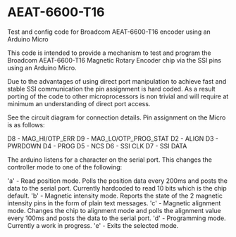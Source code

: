 # AEAT-6600-T16
Test and config code for Broadcom AEAT-6600-T16 encoder using an Arduino Micro

This code is intended to provide a mechanism to test and program the Broadcom AEAT-6600-T16 Magnetic Rotary Encoder chip via the SSI pins using an Arduino Micro.

Due to the advantages of using direct port manipulation to achieve fast and stable SSI communication the pin assignment is hard coded.
As a result porting of the code to other microprocessors is non trivial and will require at minimum an understanding of direct port access.

See the circuit diagram for connection details. Pin assignment on the Micro is as follows:

D8 - MAG_HI/OTP_ERR
D9 - MAG_LO/OTP_PROG_STAT
D2 - ALIGN
D3 - PWRDOWN
D4 - PROG
D5 - NCS
D6 - SSI CLK
D7 - SSI DATA

The arduino listens for a character on the serial port. This changes the controller mode to one of the following:

'a' - Read position mode. Polls the position data every 200ms and posts the data to the serial port. Currently hardcoded to read 10 bits which is the chip default.
'b' - Magnetic intensity mode. Reports the state of the 2 magnetic intensity pins in the form of plain text messages.
'c' - Magnetic alignment mode. Changes the chip to alignment mode and polls the alignment value every 100ms and posts the data to the serial port.
'd' - Programming mode. Currently a work in progress.
'e' - Exits the selected mode.

